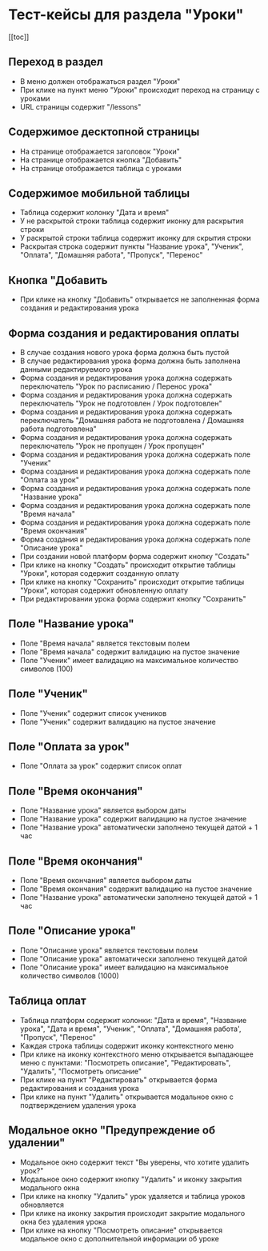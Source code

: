 # Тест-кейсы для раздела "Уроки"

[[toc]]

## Переход в раздел

- В меню должен отображаться раздел "Уроки"
- При клике на пункт меню "Уроки" происходит переход на страницу с уроками
- URL страницы содержит "/lessons"

## Содержимое десктопной страницы

- На странице отображается заголовок "Уроки"
- На страницe отображается кнопка "Добавить"
- На странице отображается таблица с уроками

## Содержимое мобильной таблицы

- Таблица содержит колонку "Дата и время"
- У не раскрытой строки таблица содержит иконку для раскрытия строки
- У раскрытой строки таблица содержит иконку для скрытия строки
- Раскрытая строка содержит пункты "Название урока", "Ученик", "Оплата", "Домашняя работа", "Пропуск", "Перенос"

## Кнопка "Добавить

- При клике на кнопку "Добавить" открывается не заполненная форма создания и редактирования урока

## Форма создания и редактирования оплаты

- В случае создания нового урока форма должна быть пустой
- В случае редактирования урока форма должна быть заполнена данными редактируемого урока
- Форма создания и редактирования урока должна содержать переключатель "Урок по расписанию / Перенос урока"
- Форма создания и редактирования урока должна содержать переключатель "Урок не подготовлен / Урок подготовлен"
- Форма создания и редактирования урока должна содержать переключатель "Домашняя работа не подготовлена / Домашняя работа подготовлена"
- Форма создания и редактирования урока должна содержать переключатель "Урок не пропущен / Урок пропущен"
- Форма создания и редактирования урока должна содержать поле "Ученик"
- Форма создания и редактирования урока должна содержать поле "Оплата за урок"
- Форма создания и редактирования урока должна содержать поле "Название урока"
- Форма создания и редактирования урока должна содержать поле "Время начала"
- Форма создания и редактирования урока должна содержать поле "Время окончания"
- Форма создания и редактирования урока должна содержать поле "Описание урока"
- При создании новой платформ форма содержит кнопку "Создать"
- При клике на кнопку "Создать" происходит открытие таблицы "Уроки", которая содержит созданную оплату
- При клике на кнопку "Сохранить" происходит открытие таблицы "Уроки", которая содержит обновленную оплату
- При редактировании урока форма содержит кнопку "Сохранить"

## Поле "Название урока"

- Поле "Время начала" является текстовым полем
- Поле "Время начала" содержит валидацию на пустое значение
- Поле "Ученик" имеет валидацию на максимальное количество символов (100)

## Поле "Ученик"

- Поле "Ученик" содержит список учеников
- Поле "Ученик" содержит валидацию на пустое значение

## Поле "Оплата за урок"

- Поле "Оплата за урок" содержит список оплат

## Поле "Время окончания"

- Поле "Название урока" является выбором даты
- Поле "Название урока" содержит валидацию на пустое значение
- Поле "Название урока" автоматически заполнено текущей датой + 1 час

## Поле "Время окончания"

- Поле "Время окончания" является выбором даты
- Поле "Время окончания" содержит валидацию на пустое значение
- Поле "Название урока" автоматически заполнено текущей датой + 1 час

## Поле "Описание урока"

- Поле "Описание урока" является текстовым полем
- Поле "Описание урока" автоматически заполнено текущей датой
- Поле "Описание урока" имеет валидацию на максимальное количество символов (1000)

## Таблица оплат

- Таблица платформ содержит колонки: "Дата и время", "Название урока", "Дата и время", "Ученик", "Оплата", "Домашняя работа', "Пропуск", "Перенос"
- Каждая строка таблицы содержит иконку контекстного меню
- При клике на иконку контекстного меню открывается выпадающее меню с пунктами: "Посмотреть описание", "Редактировать", "Удалить", "Посмотреть описание"
- При клике на пункт "Редактировать" открывается форма редактирования и создания урока
- При клике на пункт "Удалить" открывается модальное окно с подтверждением удаления урока

## Модальное окно "Предупреждение об удалении"

- Модальное окно содержит текст "Вы уверены, что хотите удалить урок?"
- Модальное окно содержит кнопку "Удалить" и иконку закрытия модального окна
- При клике на кнопку "Удалить" урок удаляется и таблица уроков обновляется
- При клике на иконку закрытия происходит закрытие модального окна без удаления урока
- При клике на кнопку "Посмотреть описание" открывается модальное окно с дополнительной информации об уроке
